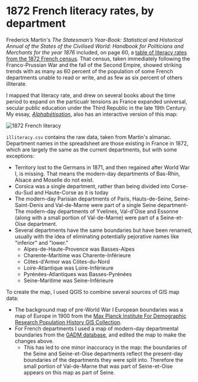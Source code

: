 # 1872 French literacy rates, by department

Frederick Martin's <i>The Statesman’s Year-Book: Statistical and Historical Annual of the States of the Civilised World: Handbook for Politicians and Merchants for the year 1876</i> included, on page 60, a [table of literacy rates from the 1872 French census](https://books.google.com/books?id=xG8EAAAAQAAJ&pg=PA60#v=onepage&q&f=false). That census, taken immediately following the Franco-Prussian War and the fall of the Second Empire, showed striking trends with as many as 60 percent of the population of some French departments unable to read or write, and as few as six percent of others illiterate.

I mapped that literacy rate, and drew on several books about the time period to expand on the particualr tensions as France expanded universal, secular public education under the Third Republic in the late 19th Century. My essay, <i>[Alphabétisation](http://dhmontgomery.com/2015/07/alphabetisation/)</i>, also has an interactive version of this map:

![1872 French literacy](https://raw.githubusercontent.com/dhmontgomery/personal-work/master/1872-french-literacy/literacyfrance.png)

`illiteracy.csv` contains the raw data, taken from Martin's almanac. Department names in the spreadsheet are those existing in France in 1872, which are largely the same as the current departments, but with some exceptions:

- Territory lost to the Germans in 1871, and then regained after World War I, is missing. That means the modern-day departments of Bas-Rhin, Alsace and Moselle do not exist.
- Corsica was a single department, rather than being divided into Corse-du-Sud and Haute-Corse as it is today
- The modern-day Parisian departments of Paris, Hauts-de-Seine, Seine-Saint-Denis and Val-de-Marne were part of a single Seine department- The modern-day departments of Yvelines, Val-d'Oise and Essonne (along with a small portion of Val-de-Marne) were part of a Seine-et-Oise department.
- Several departments have the same boundaries but have been renamed, usually with the idea of eliminating potentially pejorative names like "inferior" and "lower."
  - Alpes-de-Haute-Provence was Basses-Alpes
  - Charente-Maritime was Charente-Inférieure
  - Côtes-d'Armor was Côtes-du-Nord
  - Loire-Atlantique was Loire-Inférieure
  - Pyrénées-Atlantiques was Basses-Pyrénées
  - Seine-Maritime was Seine-Inférieure

To create the map, I used QGIS to combine several sources of GIS map data:
- The background map of pre-World War I European boundaries was a map of Europe in 1900 from the [Max Planck Institute For Demographic Research Population History GIS Collection](http://censusmosaic.org/web/data/historical-gis-files).
- For French departments I used a map of modern-day departmental boundaries from the [GADM database](http://gadm.org), and edited the map to make the changes above.
  - This has led to one minor inaccuracy in the map: the boundaries of the Seine and Seine-et-Oise departments reflect the present-day boundaries of the departments they were split into. Therefore the small portion of Val-de-Marne that was part of Seine-et-Oise appears on this map as part of Seine.
